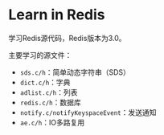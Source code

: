 # Learn in Redis

学习Redis源代码，Redis版本为3.0。

主要学习的源文件：

- `sds.c/h`：简单动态字符串（SDS）
- `dict.c/h`：字典
- `adlist.c/h`：列表
- `redis.c/h`：数据库
- `notify.c/notifyKeyspaceEvent`：发送通知
- `ae.c/h`：IO多路复用
